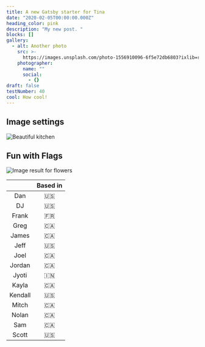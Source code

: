 ```yaml
---
title: A new Gatsby starter for Tina
date: "2020-02-05T00:00:00.000Z"
heading_color: pink
description: "My new post. "
blocks: []
gallery:
  - alt: Another photo
    src: >-
      https://images.unsplash.com/photo-1556910096-6f5e72db6803?ixlib=rb-1.2.1&ixid=eyJhcHBfaWQiOjEyMDd9&auto=format&fit=crop&w=2250&q=80
    photographer:
      name: ""
      social:
        - {}
draft: false
testNumber: 40
cool: How cool!
---
```


## Image settings

![Beautiful kitchen ](https://images.unsplash.com/photo-1556910096-6f5e72db6803?ixlib=rb-1.2.1&ixid=eyJhcHBfaWQiOjEyMDd9&auto=format&fit=crop&w=2250&q=80 "A nice kitchen")

## Fun with Flags

![Image result for flowers](https://hips.hearstapps.com/hmg-prod.s3.amazonaws.com/images/colorful-of-dahlia-pink-flower-in-beautiful-garden-royalty-free-image-825886130-1554743243.jpg?crop=0.669xw:1.00xh;0.331xw,0&resize=640:*)

|         | Based in |
| :-----: | :------: |
|   Dan   |    🇺🇸    |
|   DJ    |    🇺🇸    |
|  Frank  |    🇫🇷    |
|  Greg   |    🇨🇦    |
|  James  |    🇨🇦    |
|  Jeff   |    🇺🇸    |
|  Joel   |    🇨🇦    |
| Jordan  |    🇨🇦    |
|  Jyoti  |    🇮🇳    |
|  Kayla  |    🇨🇦    |
| Kendall |    🇺🇸    |
|  Mitch  |    🇨🇦    |
|  Nolan  |    🇨🇦    |
|   Sam   |    🇨🇦    |
|  Scott  |    🇺🇸    |
